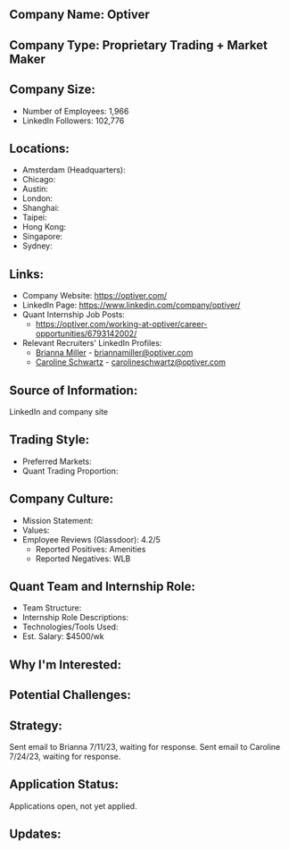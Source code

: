 ## Company Name: Optiver

## Company Type: Proprietary Trading + Market Maker

## Company Size:
- Number of Employees: 1,966
- LinkedIn Followers: 102,776

## Locations:
- Amsterdam (Headquarters): 
- Chicago: 
- Austin: 
- London: 
- Shanghai: 
- Taipei: 
- Hong Kong: 
- Singapore: 
- Sydney: 

## Links:
- Company Website: https://optiver.com/
- LinkedIn Page: https://www.linkedin.com/company/optiver/
- Quant Internship Job Posts: 
  - https://optiver.com/working-at-optiver/career-opportunities/6793142002/
- Relevant Recruiters' LinkedIn Profiles: 
  - [Brianna Miller](https://www.linkedin.com/in/brianna-miller-44013768/) - briannamiller@optiver.com
  - [Caroline Schwartz](https://www.linkedin.com/in/caroline-schwartz-29629336/) - carolineschwartz@optiver.com

## Source of Information:
LinkedIn and company site

## Trading Style:
- Preferred Markets: 
- Quant Trading Proportion: 

## Company Culture:
- Mission Statement: 
- Values: 
- Employee Reviews (Glassdoor): 4.2/5
  - Reported Positives: Amenities
  - Reported Negatives: WLB

## Quant Team and Internship Role:
- Team Structure: 
- Internship Role Descriptions: 
- Technologies/Tools Used: 
- Est. Salary: $4500/wk

## Why I'm Interested:

## Potential Challenges: 

## Strategy:
Sent email to Brianna 7/11/23, waiting for response.
Sent email to Caroline 7/24/23, waiting for response.

## Application Status:
Applications open, not yet applied.

## Updates:
